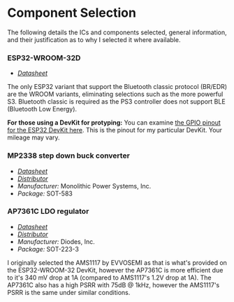 # Component Selection

The following details the ICs and components selected, general information, and their justification as to why I selected it where available.

### ESP32-WROOM-32D
* *[Datasheet](./vendor/esp32-wroom-32d-datasheet.pdf)*

The only ESP32 variant that support the Bluetooth classic protocol (BR/EDR) are the WROOM variants, eliminating selections such as the more powerful S3. Bluetooth classic is required as the PS3 controller does not support BLE (Bluetooth Low Energy).

**For those using a DevKit for protyping:** You can examine [the GPIO pinout for the ESP32 DevKit here](./vendor/esp32-pinout.avif). This is the pinout for my particular DevKit. Your mileage may vary.

### MP2338 step down buck converter
* *[Datasheet](./vendor/mp2338-datasheet.pdf)*
* *[Distributor](https://www.digikey.com/en/products/detail/monolithic-power-systems-inc/MP2338GTL-Z/15966227)*
* *Manufacturer:* Monolithic Power Systems, Inc.
* *Package:* SOT-583

### AP7361C LDO regulator
* *[Datasheet](./vendor/ap7361c-datasheet.pdf)*
* *[Distributor](https://www.digikey.com/en/products/detail/diodes-incorporated/AP7361C-33E-13/5638317)*
* *Manufacturer:* Diodes, Inc.
* *Package:* SOT-223-3

I originally selected the AMS1117 by EVVOSEMI as that is what's provided on the ESP32-WROOM-32 DevKit, however the AP7361C is more efficient due to it's 340 mV drop at 1A (compared to AMS1117's 1.2V drop at 1A). The AP7361C also has a high PSRR with 75dB @ 1kHz, however the AMS1117's PSRR is the same under similar conditions.
